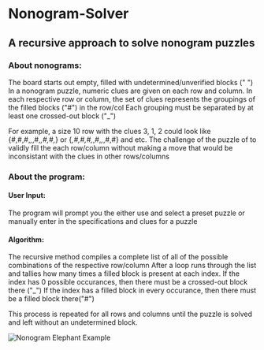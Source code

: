# Nonogram-Solver

## A recursive approach to solve nonogram puzzles

### About nonograms:
The board starts out empty, filled with undetermined/unverified blocks (" ")
In a nonogram puzzle, numeric clues are given on each row and column.
In each respective row or column, the set of clues represents the groupings of the filled blocks ("#") in the row/col
Each grouping must be separated by at least one crossed-out block ("_") 

For example, a size 10 row with the clues 3, 1, 2 could look like {#,#,#,_,_,#,_,#,#,_} or {_,#,#,#,_,#,_,_,#,#} and etc.
The challenge of the puzzle of to validly fill the each row/column without making a move that would be inconsistant with the clues in other rows/columns


### About the program:
#### User Input:
The program will prompt you the either use and select a preset puzzle or manually enter in the specifications and clues for a puzzle

#### Algorithm:
The recursive method compiles a complete list of all of the possible combinations of the respective row/column
After a loop runs through the list and tallies how many times a filled block is present at each index.
If the index has 0 possible occurances, then there must be a crossed-out block there ("_") 
If the index has a filled block in every occurance, then there must be a filled block there("#")

This process is repeated for all rows and columns until the puzzle is solved and left without an undetermined block.

![Nonogram Elephant Example](https://lh3.googleusercontent.com/proxy/WYYbSa7JFJq1wMaNw5gpSrRlTDq8Z8eChNVYX5GP0iM2UqphsZc9D_W_eqDSuuT-0aTJdYlGMkKCWnpxUee7tVtdHmeqeQ5r20FubF4jFkzCP5j3)
